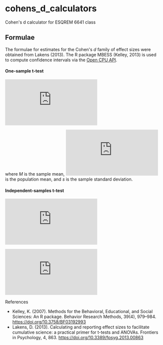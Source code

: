 # cohens_d_calculators

Cohen's d calculator for ESQREM 6641 class

## Formulae

The formulae for estimates for the Cohen's _d_ family of effect sizes were obtained from Lakens (2013). The R package MBESS (Kelley, 2013) is used to compute confidence intervals via the [Open CPU API](https://www.opencpu.org/).

#### One-sample t-test

![equation](http://latex.codecogs.com/gif.latex?%5Ctextrm%7BCohen's%7D%5C%20d%20=%20%5Cfrac%7BM%20-%20%20%5Cmu%7D%7Bs%7D)

where _M_ is the sample mean, ![equation](http://latex.codecogs.com/gif.latex?%5Cmu) is the population mean, and _s_ is the sample standard deviation.

#### Independent-samples t-test

<!-- Cohen's d -->

![equation](http://latex.codecogs.com/gif.latex?%5Ctextrm%7BCohen's%7D%5C%20d%20=%20%5Cfrac%7B%20%5Coverline%7Bx%7D_%7B1%7D%20%20-%20%20%20%5Coverline%7Bx%7D_%7B2%7D%20%7D%7B%20%5Csqrt%7B%5Cfrac%20%7Bns.sd%7D%7Bns%7D%7D%7D)

<!-- Hedges' g -->

![equation](http://latex.codecogs.com/gif.latex?%5Ctextrm%7BHedges'%7D%5C%20g%20=%20%5Ctextrm%7BCohen's%7D%5C%20d%20%5Ctimes%20%20%5Cbig(1%20-%20%20%5Cfrac%7B3%7D%7B4(%20n_%7B1%7D%20+%20n_%7B2%7D%20)%20-%209%20%7D%20%5Cbig))

<!-- %20%5C%20%20%5C%20%5Cbig(2%5Cbig) -->

References

- Kelley, K. (2007). Methods for the Behavioral, Educational, and Social Sciences: An R package. Behavior Research Methods, 39(4), 979–984. https://doi.org/10.3758/BF03192993
- Lakens, D. (2013). Calculating and reporting effect sizes to facilitate cumulative science: a practical primer for t-tests and ANOVAs. Frontiers in Psychology, 4, 863. https://doi.org/10.3389/fpsyg.2013.00863
